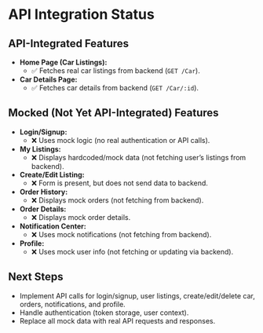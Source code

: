 # API Integration Status

## API-Integrated Features
- **Home Page (Car Listings):**
  - ✅ Fetches real car listings from backend (`GET /Car`).
- **Car Details Page:**
  - ✅ Fetches car details from backend (`GET /Car/:id`).

## Mocked (Not Yet API-Integrated) Features
- **Login/Signup:**
  - ❌ Uses mock logic (no real authentication or API calls).
- **My Listings:**
  - ❌ Displays hardcoded/mock data (not fetching user’s listings from backend).
- **Create/Edit Listing:**
  - ❌ Form is present, but does not send data to backend.
- **Order History:**
  - ❌ Displays mock orders (not fetching from backend).
- **Order Details:**
  - ❌ Displays mock order details.
- **Notification Center:**
  - ❌ Uses mock notifications (not fetching from backend).
- **Profile:**
  - ❌ Uses mock user info (not fetching or updating via backend).

## Next Steps
- Implement API calls for login/signup, user listings, create/edit/delete car, orders, notifications, and profile.
- Handle authentication (token storage, user context).
- Replace all mock data with real API requests and responses. 
